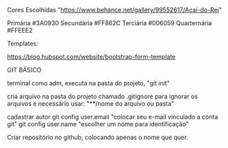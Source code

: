 Cores Escolhidas "https://www.behance.net/gallery/99552617/Acai-do-Rei"

Primária #3A0930
Secundária #FF862C
Terciária #006059
Quarternária #FFEEE2


Templates:

https://blog.hubspot.com/website/bootstrap-form-template


GIT BÁSICO

terminal como adm, executa na pasta do projeto, "git init"

cria arquivo na pasta do projeto chamado .gitignore
para ignorar os arquivos é necessário usar: "**/nome do arquivo ou pasta"

cadastrar autor
git config user.email "colocar seu e-mail vinculado a conta git"
git config user.name "escolher um nome para identificação"

Criar repositório no github, colocando apenas o nome que quer.
